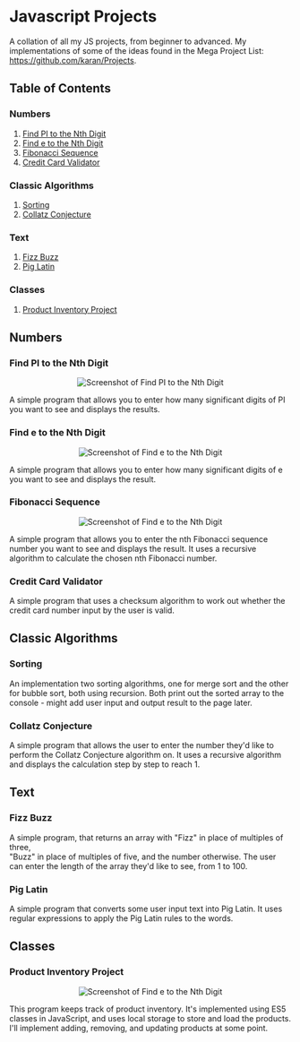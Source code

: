 # Javascript Projects

A collation of all my JS projects, from beginner to advanced. My implementations of some of the ideas found in the Mega Project List: https://github.com/karan/Projects.

## Table of Contents

### Numbers

1. [Find PI to the Nth Digit](https://github.com/joanncholland/javascript-mega-project-list#find-e-to-the-nth-digit)
2. [Find e to the Nth Digit](https://github.com/joanncholland/javascript-mega-project-list#find-e-to-the-nth-digit)
3. [Fibonacci Sequence](https://github.com/joanncholland/javascript-mega-project-list#fibonacci-sequence)
4. [Credit Card Validator](https://github.com/joanncholland/javascript-mega-project-list#credit-card-validator)

### Classic Algorithms

1. [Sorting](https://github.com/joanncholland/javascript-mega-project-list#sorting)
2. [Collatz Conjecture](https://github.com/joanncholland/javascript-mega-project-list#collatz-conjecture)

### Text

1. [Fizz Buzz](https://github.com/joanncholland/javascript-mega-project-list#fizz-buzz)
2. [Pig Latin](https://github.com/joanncholland/javascript-mega-project-list#pig-latin)

### Classes

1. [Product Inventory Project](https://github.com/joanncholland/javascript-mega-project-list#product-inventory-project)

## Numbers

### Find PI to the Nth Digit

<p align="center">
<img alt="Screenshot of Find PI to the Nth Digit" src="https://github.com/joanncholland/javascript-projects/blob/master/Assets/Screenshots/find-pi-to-the-nth-digit-result.png">
</p>
A simple program that allows you to enter how many significant digits of PI you want to see and displays the results.

### Find e to the Nth Digit

<p align="center">
<img alt="Screenshot of Find e to the Nth Digit" src="https://github.com/joanncholland/javascript-projects/blob/master/Assets/Screenshots/find-e-to-the-nth-digit-result.png">
</p>
A simple program that allows you to enter how many significant digits of e you want to see and displays the result.

### Fibonacci Sequence

<p align="center">
<img alt="Screenshot of Find e to the Nth Digit" src="https://github.com/joanncholland/javascript-projects/blob/master/Assets/Screenshots/fibonacci-sequence-result.png">
</p>
A simple program that allows you to enter the nth Fibonacci sequence number you want to see and displays the result. It uses a recursive algorithm to calculate the chosen nth Fibonacci number.

### Credit Card Validator

A simple program that uses a checksum algorithm to work out whether the credit card number input by the user is valid.

## Classic Algorithms

### Sorting

An implementation two sorting algorithms, one for merge sort and the other for bubble sort, both using recursion. Both print out the sorted array to the console - might add user input and output result to the page later.

### Collatz Conjecture

A simple program that allows the user to enter the number they'd like to perform the Collatz Conjecture algorithm on. It uses a recursive algorithm and displays the calculation step by step to reach 1.

## Text

### Fizz Buzz

A simple program, that returns an array with "Fizz" in place of multiples of three,  
"Buzz" in place of multiples of five, and the number otherwise. The user can enter
the length of the array they'd like to see, from 1 to 100.

### Pig Latin

A simple program that converts some user input text into Pig Latin. It uses regular expressions to apply the Pig Latin rules to the words.

## Classes

### Product Inventory Project

<p align="center">
<img alt="Screenshot of Find e to the Nth Digit" src="https://github.com/joanncholland/javascript-projects/blob/master/Assets/Screenshots/product-inventory-project.png">
</p>
This program keeps track of product inventory. It's implemented using ES5 classes in JavaScript, and uses local storage to store and load the products. I'll implement adding, removing, and updating products at some point.
